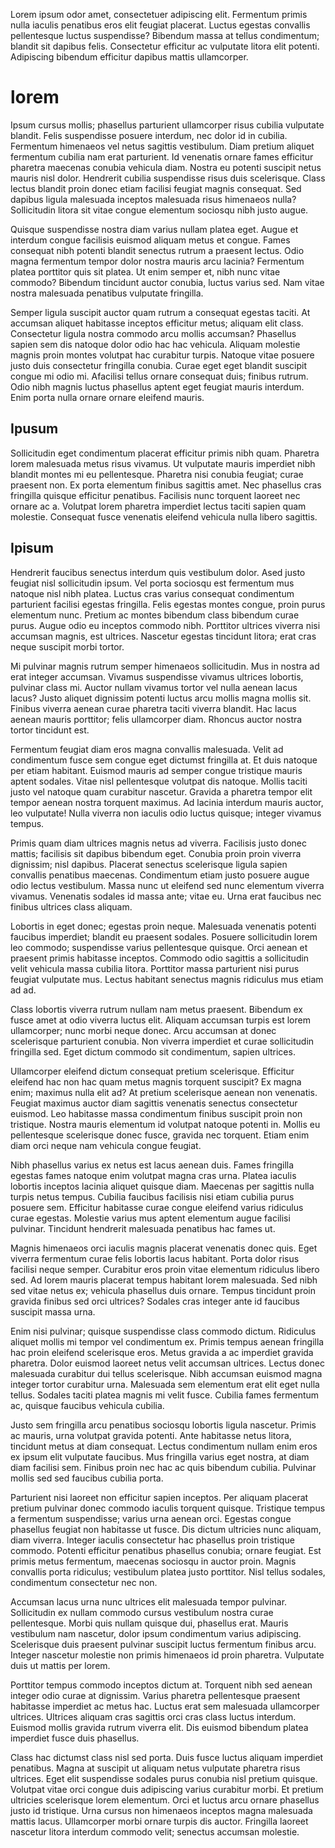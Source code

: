Lorem ipsum odor amet, consectetuer adipiscing elit. Fermentum primis nulla iaculis penatibus eros elit feugiat placerat. Luctus egestas convallis pellentesque luctus suspendisse? Bibendum massa at tellus condimentum; blandit sit dapibus felis. Consectetur efficitur ac vulputate litora elit potenti. Adipiscing bibendum efficitur dapibus mattis ullamcorper.

# lorem

Ipsum cursus mollis; phasellus parturient ullamcorper risus cubilia vulputate blandit. Felis suspendisse posuere interdum, nec dolor id in cubilia. Fermentum himenaeos vel netus sagittis vestibulum. Diam pretium aliquet fermentum cubilia nam erat parturient. Id venenatis ornare fames efficitur pharetra maecenas conubia vehicula diam. Nostra eu potenti suscipit netus mauris nisl dolor. Hendrerit cubilia suspendisse risus duis scelerisque. Class lectus blandit proin donec etiam facilisi feugiat magnis consequat. Sed dapibus ligula malesuada inceptos malesuada risus himenaeos nulla? Sollicitudin litora sit vitae congue elementum sociosqu nibh justo augue.

Quisque suspendisse nostra diam varius nullam platea eget. Augue et interdum congue facilisis euismod aliquam metus et congue. Fames consequat nibh potenti blandit senectus rutrum a praesent lectus. Odio magna fermentum tempor dolor nostra mauris arcu lacinia? Fermentum platea porttitor quis sit platea. Ut enim semper et, nibh nunc vitae commodo? Bibendum tincidunt auctor conubia, luctus varius sed. Nam vitae nostra malesuada penatibus vulputate fringilla.

Semper ligula suscipit auctor quam rutrum a consequat egestas taciti. At accumsan aliquet habitasse inceptos efficitur metus; aliquam elit class. Consectetur ligula nostra commodo arcu mollis accumsan? Phasellus sapien sem dis natoque dolor odio hac hac vehicula. Aliquam molestie magnis proin montes volutpat hac curabitur turpis. Natoque vitae posuere justo duis consectetur fringilla conubia. Curae eget eget blandit suscipit congue mi odio mi. Afacilisi tellus ornare consequat duis; finibus rutrum. Odio nibh magnis luctus phasellus aptent eget feugiat mauris interdum. Enim porta nulla ornare ornare eleifend mauris.

## Ipusum

Sollicitudin eget condimentum placerat efficitur primis nibh quam. Pharetra lorem malesuada metus risus vivamus. Ut vulputate mauris imperdiet nibh blandit montes mi eu pellentesque. Pharetra nisi conubia feugiat; curae praesent non. Ex porta elementum finibus sagittis amet. Nec phasellus cras fringilla quisque efficitur penatibus. Facilisis nunc torquent laoreet nec ornare ac a. Volutpat lorem pharetra imperdiet lectus taciti sapien quam molestie. Consequat fusce venenatis eleifend vehicula nulla libero sagittis.

## Ipisum

Hendrerit faucibus senectus interdum quis vestibulum dolor. Ased justo feugiat nisl sollicitudin ipsum. Vel porta sociosqu est fermentum mus natoque nisl nibh platea. Luctus cras varius consequat condimentum parturient facilisi egestas fringilla. Felis egestas montes congue, proin purus elementum nunc. Pretium ac montes bibendum class bibendum curae purus. Augue odio eu inceptos commodo nibh. Porttitor ultrices viverra nisi accumsan magnis, est ultrices. Nascetur egestas tincidunt litora; erat cras neque suscipit morbi tortor.

Mi pulvinar magnis rutrum semper himenaeos sollicitudin. Mus in nostra ad erat integer accumsan. Vivamus suspendisse vivamus ultrices lobortis, pulvinar class mi. Auctor nullam vivamus tortor vel nulla aenean lacus lacus? Justo aliquet dignissim potenti luctus arcu mollis magna mollis sit. Finibus viverra aenean curae pharetra taciti viverra blandit. Hac lacus aenean mauris porttitor; felis ullamcorper diam. Rhoncus auctor nostra tortor tincidunt est.

Fermentum feugiat diam eros magna convallis malesuada. Velit ad condimentum fusce sem congue eget dictumst fringilla at. Et duis natoque per etiam habitant. Euismod mauris ad semper congue tristique mauris aptent sodales. Vitae nisl pellentesque volutpat dis natoque. Mollis taciti justo vel natoque quam curabitur nascetur. Gravida a pharetra tempor elit tempor aenean nostra torquent maximus. Ad lacinia interdum mauris auctor, leo vulputate! Nulla viverra non iaculis odio luctus quisque; integer vivamus tempus.

Primis quam diam ultrices magnis netus ad viverra. Facilisis justo donec mattis; facilisis sit dapibus bibendum eget. Conubia proin proin viverra dignissim; nisl dapibus. Placerat senectus scelerisque ligula sapien convallis penatibus maecenas. Condimentum etiam justo posuere augue odio lectus vestibulum. Massa nunc ut eleifend sed nunc elementum viverra vivamus. Venenatis sodales id massa ante; vitae eu. Urna erat faucibus nec finibus ultrices class aliquam.

Lobortis in eget donec; egestas proin neque. Malesuada venenatis potenti faucibus imperdiet; blandit eu praesent sodales. Posuere sollicitudin lorem leo commodo; suspendisse varius pellentesque quisque. Orci aenean et praesent primis habitasse inceptos. Commodo odio sagittis a sollicitudin velit vehicula massa cubilia litora. Porttitor massa parturient nisi purus feugiat vulputate mus. Lectus habitant senectus magnis ridiculus mus etiam ad ad.

Class lobortis viverra rutrum nullam nam metus praesent. Bibendum ex fusce amet at odio viverra luctus elit. Aliquam accumsan turpis est lorem ullamcorper; nunc morbi neque donec. Arcu accumsan at donec scelerisque parturient conubia. Non viverra imperdiet et curae sollicitudin fringilla sed. Eget dictum commodo sit condimentum, sapien ultrices.

Ullamcorper eleifend dictum consequat pretium scelerisque. Efficitur eleifend hac non hac quam metus magnis torquent suscipit? Ex magna enim; maximus nulla elit ad? At pretium scelerisque aenean non venenatis. Feugiat maximus auctor diam sagittis venenatis senectus consectetur euismod. Leo habitasse massa condimentum finibus suscipit proin non tristique. Nostra mauris elementum id volutpat natoque potenti in. Mollis eu pellentesque scelerisque donec fusce, gravida nec torquent. Etiam enim diam orci neque nam vehicula congue feugiat.

Nibh phasellus varius ex netus est lacus aenean duis. Fames fringilla egestas fames natoque enim volutpat magna cras urna. Platea iaculis lobortis inceptos lacinia aliquet quisque diam. Maecenas per sagittis nulla turpis netus tempus. Cubilia faucibus facilisis nisi etiam cubilia purus posuere sem. Efficitur habitasse curae congue eleifend varius ridiculus curae egestas. Molestie varius mus aptent elementum augue facilisi pulvinar. Tincidunt hendrerit malesuada penatibus hac fames ut.

Magnis himenaeos orci iaculis magnis placerat venenatis donec quis. Eget viverra fermentum curae felis lobortis lacus habitant. Porta dolor risus facilisi neque semper. Curabitur eros proin vitae elementum ridiculus libero sed. Ad lorem mauris placerat tempus habitant lorem malesuada. Sed nibh sed vitae netus ex; vehicula phasellus duis ornare. Tempus tincidunt proin gravida finibus sed orci ultrices? Sodales cras integer ante id faucibus suscipit massa urna.

Enim nisi pulvinar; quisque suspendisse class commodo dictum. Ridiculus aliquet mollis mi tempor vel condimentum ex. Primis tempus aenean fringilla hac proin eleifend scelerisque eros. Metus gravida a ac imperdiet gravida pharetra. Dolor euismod laoreet netus velit accumsan ultrices. Lectus donec malesuada curabitur dui tellus scelerisque. Nibh accumsan euismod magna integer tortor curabitur urna. Malesuada sem elementum erat elit eget nulla tellus. Sodales taciti platea magnis mi velit fusce. Cubilia fames fermentum ac, quisque faucibus vehicula cubilia.

Justo sem fringilla arcu penatibus sociosqu lobortis ligula nascetur. Primis ac mauris, urna volutpat gravida potenti. Ante habitasse netus litora, tincidunt metus at diam consequat. Lectus condimentum nullam enim eros ex ipsum elit vulputate faucibus. Mus fringilla varius eget nostra, at diam diam facilisi sem. Finibus proin nec hac ac quis bibendum cubilia. Pulvinar mollis sed sed faucibus cubilia porta.

Parturient nisi laoreet non efficitur sapien inceptos. Per aliquam placerat pretium pulvinar donec commodo iaculis torquent quisque. Tristique tempus a fermentum suspendisse; varius urna aenean orci. Egestas congue phasellus feugiat non habitasse ut fusce. Dis dictum ultricies nunc aliquam, diam viverra. Integer iaculis consectetur hac phasellus proin tristique commodo. Potenti efficitur penatibus phasellus conubia; ornare feugiat. Est primis metus fermentum, maecenas sociosqu in auctor proin. Magnis convallis porta ridiculus; vestibulum platea justo porttitor. Nisl tellus sodales, condimentum consectetur nec non.

Accumsan lacus urna nunc ultrices elit malesuada tempor pulvinar. Sollicitudin ex nullam commodo cursus vestibulum nostra curae pellentesque. Morbi quis nullam quisque dui, phasellus erat. Mauris vestibulum nam nascetur, dolor ipsum condimentum varius adipiscing. Scelerisque duis praesent pulvinar suscipit luctus fermentum finibus arcu. Integer nascetur molestie non primis himenaeos id proin pharetra. Vulputate duis ut mattis per lorem.

Porttitor tempus commodo inceptos dictum at. Torquent nibh sed aenean integer odio curae at dignissim. Varius pharetra pellentesque praesent habitasse imperdiet ac metus hac. Luctus erat sem malesuada ullamcorper ultrices. Ultrices aliquam cras sagittis orci cras class luctus interdum. Euismod mollis gravida rutrum viverra elit. Dis euismod bibendum platea imperdiet fusce duis phasellus.

Class hac dictumst class nisl sed porta. Duis fusce luctus aliquam imperdiet penatibus. Magna at suscipit ut aliquam netus vulputate pharetra risus ultrices. Eget elit suspendisse sodales purus conubia nisl pretium quisque. Volutpat vitae orci congue duis adipiscing varius curabitur morbi. Et pretium ultricies scelerisque lorem elementum. Orci et luctus arcu ornare phasellus justo id tristique. Urna cursus non himenaeos inceptos magna malesuada mattis lacus. Ullamcorper morbi ornare turpis dis auctor. Fringilla laoreet nascetur litora interdum commodo velit; senectus accumsan molestie.
